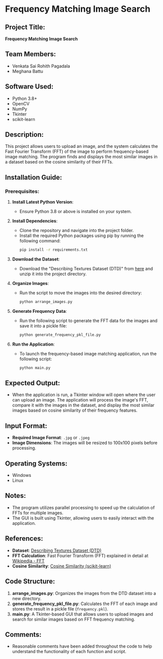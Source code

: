 # Frequency Matching Image Search

## Project Title:
**Frequency Matching Image Search**

## Team Members:
- Venkata Sai Rohith Pagadala
- Meghana Battu

## Software Used:
- Python 3.8+
- OpenCV
- NumPy
- Tkinter
- scikit-learn


## Description:
This project allows users to upload an image, and the system calculates the Fast Fourier Transform (FFT) of the image to perform frequency-based image matching. The program finds and displays the most similar images in a dataset based on the cosine similarity of their FFTs.

## Installation Guide:
### Prerequisites:
1. **Install Latest Python Version**:
   - Ensure Python 3.8 or above is installed on your system.
   
2. **Install Dependencies**:
   - Clone the repository and navigate into the project folder.
   - Install the required Python packages using pip by running the following command:
     ```bash
     pip install -r requirements.txt
     ```

3. **Download the Dataset**:
   - Download the "Describing Textures Dataset (DTD)" from [here](https://www.robots.ox.ac.uk/~vgg/data/dtd/) and unzip it into the project directory.

4. **Organize Images**:
   - Run the script to move the images into the desired directory:
     ```bash
     python arrange_images.py
     ```

5. **Generate Frequency Data**:
   - Run the following script to generate the FFT data for the images and save it into a pickle file:
     ```bash
     python generate_frequency_pkl_file.py
     ```

6. **Run the Application**:
   - To launch the frequency-based image matching application, run the following script:
     ```bash
     python main.py
     ```

## Expected Output:
- When the application is run, a Tkinter window will open where the user can upload an image. The application will process the image's FFT, compare it with the images in the dataset, and display the most similar images based on cosine similarity of their frequency features.

## Input Format:
- **Required Image Format**: `.jpg` or `.jpeg`
- **Image Dimensions**: The images will be resized to 100x100 pixels before processing.

## Operating Systems:
- Windows
- Linux

## Notes:
- The program utilizes parallel processing to speed up the calculation of FFTs for multiple images.
- The GUI is built using Tkinter, allowing users to easily interact with the application.

## References:
- **Dataset**: [Describing Textures Dataset (DTD)](https://www.robots.ox.ac.uk/~vgg/data/dtd/)
- **FFT Calculation**: Fast Fourier Transform (FFT) explained in detail at [Wikipedia - FFT](https://en.wikipedia.org/wiki/Fast_Fourier_transform)
- **Cosine Similarity**: [Cosine Similarity (scikit-learn)](https://scikit-learn.org/stable/modules/generated/sklearn.metrics.pairwise.cosine_similarity.html)

## Code Structure:
1. **arrange_images.py**: Organizes the images from the DTD dataset into a new directory.
2. **generate_frequency_pkl_file.py**: Calculates the FFT of each image and stores the result in a pickle file (`frequency.pkl`).
3. **main.py**: A Tkinter-based GUI that allows users to upload images and search for similar images based on FFT frequency matching.

## Comments:
- Reasonable comments have been added throughout the code to help understand the functionality of each function and script.
